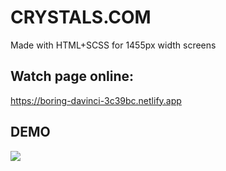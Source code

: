 # CRYSTALS.COM

Made with HTML+SCSS for 1455px width screens
## Watch page online: 

https://boring-davinci-3c39bc.netlify.app
## DEMO

![](assets/img/png/full_landing.png)


